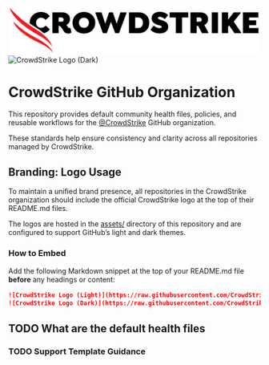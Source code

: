 ![CrowdStrike Logo (Light)](https://raw.githubusercontent.com/CrowdStrike/.github/main/assets/cs-logo-light-mode.png#gh-light-mode-only)
![CrowdStrike Logo (Dark)](https://raw.githubusercontent.com/CrowdStrike/.github/main/assets/cs-logo-red-dark-mode.png#gh-dark-mode-only)

# CrowdStrike GitHub Organization

This repository provides default community health files, policies, and reusable workflows for the [@CrowdStrike](https://github.com/crowdstrike/) GitHub organization.

These standards help ensure consistency and clarity across all repositories managed by CrowdStrike.

## Branding: Logo Usage

To maintain a unified brand presence, all repositories in the CrowdStrike organization should include the official CrowdStrike logo at the top of their README.md files.

The logos are hosted in the [assets/](https://github.com/CrowdStrike/.github/tree/main/assets) directory of this repository and are configured to support GitHub’s light and dark themes.

### How to Embed

Add the following Markdown snippet at the top of your README.md file **before** any headings or content:

```markdown
![CrowdStrike Logo (Light)](https://raw.githubusercontent.com/CrowdStrike/.github/main/assets/cs-logo-light-mode.png#gh-light-mode-only)
![CrowdStrike Logo (Dark)](https://raw.githubusercontent.com/CrowdStrike/.github/main/assets/cs-logo-red-dark-mode.png#gh-dark-mode-only)
```

## TODO What are the default health files

### TODO Support Template Guidance
